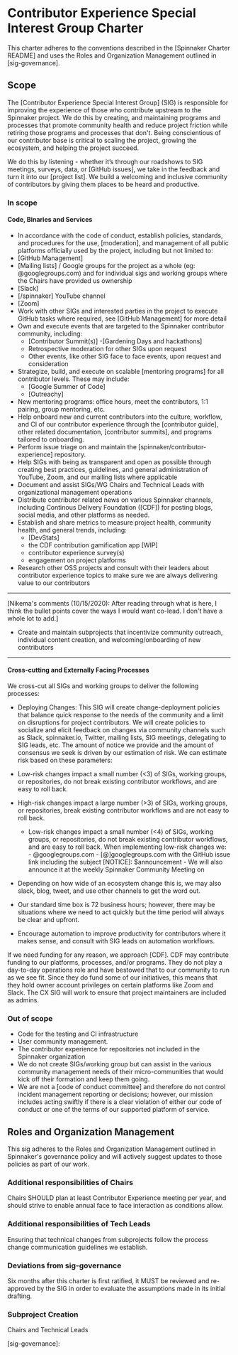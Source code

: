 # Contributor Experience Special Interest Group Charter

This charter adheres to the conventions described in the [Spinnaker Charter README] and uses the Roles and Organization Management outlined in [sig-governance].

## Scope

The [Contributor Experience Special Interest Group] (SIG) is responsible for improving the experience of those who contribute upstream to the Spinnaker project. We do this by creating, and maintaining programs and processes that promote community health and reduce project friction while retiring those programs and processes that don't. Being conscientious of our contributor base is critical to scaling the project, growing the ecosystem, and helping the project succeed.

We do this by listening - whether it’s through our roadshows to SIG meetings, surveys, data, or [GitHub issues], we take in the feedback and turn it into our [project list]. We build a welcoming and inclusive community of contributors by giving them places to be heard and productive.

### In scope

#### Code, Binaries and Services

-  In accordance with the code of conduct, establish policies, standards, and procedures for the use, [moderation], and management of all public platforms officially used by the project, including but not limited to:
  - [GitHub Management]
  - [Mailing lists] / Google groups for the project as a whole (eg: <need community mailing list>@googlegroups.com) and for individual sigs and working groups where the Chairs have provided us ownership
  - [Slack]
  - [/spinnaker] YouTube channel
  - [Zoom]
- Work with other SIGs and interested parties in the project to execute GitHub tasks where required, see [GitHub Management] for more detail
- Own and execute events that are targeted to the Spinnaker contributor community, including:
  - [Contributor Summit(s)]
  -[Gardening Days and hackathons]
  - Retrospective moderation for other SIGs upon request
  - Other events, like other SIG face to face events, upon request and consideration
- Strategize, build, and execute on scalable [mentoring programs] for all contributor levels. These may include:
  - [Google Summer of Code]
  - [Outreachy]
- New mentoring programs: office hours, meet the contributors, 1:1 pairing, group mentoring, etc.
- Help onboard new and current contributors into the culture, workflow, and CI of our contributor experience through the [contributor guide], other related documentation, [contributor summits], and programs tailored to onboarding.
- Perform issue triage on and maintain the [spinnaker/contributor-experience] repository.  
- Help SIGs with being as transparent and open as possible through creating best practices, guidelines, and general administration of YouTube, Zoom, and our mailing lists where applicable
- Document and assist SIGs/WG Chairs and Technical Leads with organizational management operations
- Distribute contributor related news on various Spinnaker channels, including Continous Delivery Foundation ([CDF]) for posting blogs, social media, and other platforms as needed.
- Establish and share metrics to measure project health, community health, and general trends, including:
  - [DevStats]
  - the CDF contribution gamification app [WIP]
  - contributor experience survey(s)
  - engagement on project platforms
- Research other OSS projects and consult with their leaders about contributor experience topics to make sure we are always delivering value to our contributors

---
[Nikema's comments (10/15/2020): After reading through what is here, I think the bullet points cover the ways I would want co-lead. I don't have a whole lot to add.]

- Create and maintain subprojects that incentivize community outreach, individual content creation, and welcoming/onboarding of new contributors

---

#### Cross-cutting and Externally Facing Processes

We cross-cut all SIGs and working groups to deliver the following processes:

- Deploying Changes:
 This SIG will create change-deployment policies that balance quick response to the needs of the community and a limit on disruptions for project contributors. We will create policies to socialize and elicit feedback on changes via community channels such as Slack, spinnaker.io, Twitter, mailing lists, SIG meetings, delegating to SIG leads, etc. The amount of notice we provide and the amount of consensus we seek is driven by our estimation of risk. We can estimate risk based on these parameters:
 
- Low-risk changes impact a small number (<3) of SIGs, working groups, or repositories, do not break existing contributor workflows, and are easy to roll back.
- High-risk changes impact a large number (>3) of SIGs, working groups, or repositories, break existing contributor workflows and are not easy to roll back.
  - Low-risk changes impact a small number (<4) of SIGs, working groups, or repositories, do not break existing contributor workflows, and are easy to roll back. When implementing low-risk changes we:
        - <sig lead mailing list>@googlegroups.com
        - [<need to figure out what the main mailing list is>@]googlegroups.com with the GitHub issue link including the subject [NOTICE]: $announcement
        - We will also announce it at the weekly Spinnaker Community Meeting on <we will need to decide on a day>
- Depending on how wide of an ecosystem change this is, we may also slack, blog, tweet, and use other channels to get the word out.
- Our standard time box is 72 business hours; however, there may be situations where we need to act quickly but the time period will always be clear and upfront.
- Encourage automation to improve productivity for contributors where it makes sense, and consult with SIG leads on automation workflows.

If we need funding for any reason, we approach [CDF].
CDF may contribute funding to our platforms, processes, and/or programs. They do not play a day-to-day operations role and have bestowed that to our community to run as we see fit. Since they do fund some of our initiatives, this means that they hold owner account privileges on certain platforms like Zoom and Slack. The CX SIG will work to ensure that project maintainers are included as admins.

### Out of scope

- Code for the testing and CI infrastructure
- User community management.
- The contributor experience for repositories not included in the Spinnaker organization
- We do not create SIGs/working group but can assist in the various community management needs of their micro-communities that would kick off their formation and keep them going.
- We are not a [code of conduct committee] and therefore do not control incident management reporting or decisions; however, our mission includes acting swiftly if there is a clear violation of either our code of conduct or one of the terms of our supported platform of service.

## Roles and Organization Management

This sig adheres to the Roles and Organization Management outlined in Spinnaker's governance policy and will actively suggest updates to those policies as part of our work.


### Additional responsibilities of Chairs

Chairs SHOULD plan at least Contributor Experience meeting per year, and should strive to enable annual face to face interaction as conditions allow.

### Additional responsibilities of Tech Leads

Ensuring that technical changes from subprojects follow the process change communication guidelines we establish.

### Deviations from sig-governance
Six months after this charter is first ratified, it MUST be reviewed and re-approved by the SIG in order to evaluate the assumptions made in its initial drafting.

### Subproject Creation
Chairs and Technical Leads

[sig-governance]: 
